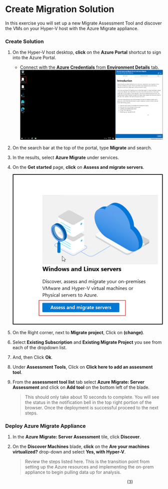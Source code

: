 # Create Migration Solution

In this exercise you will set up a new Migrate Assessment Tool and discover the VMs on your Hyper-V host with the Azure Migrate appliance.

### Create Solution

1. On the Hyper-V host desktop, **click** on the **Azure Portal** shortcut to sign into the Azure Portal.

      - Connect with the **Azure Credentials** from **Environment Details** tab.
   ![Credentials](image/azureportal.png)

2.  On the search bar at the top of the portal, type **Migrate** and search.
3.  In the results, select **Azure Migrate** under services.
4.  On the **Get started** page, **click** on **Assess and migrate servers**.

    ![Access and Migrate](image/assessmigrate.png)

5.  On the Right corner, next to **Migrate project**, Click on **(change)**.
6.  Select **Existing Subscription** and **Existing Migrate Project** you see from each of the dropdown list.
7.  And, then Click **Ok**.
8.  Under **Assessment Tools**, Click on **Click here to add an assesment tool**.
9.  From the **assessment tool list** tab select **Azure Migrate: Server Assessment** and click on **Add tool** on the bottom left of the blade.

	>This should only take about 10 seconds to complete. You will see the status in the notification bell in the top right portion of the browser. Once the deployment is successful proceed to the next steps. 

### Deploy Azure Migrate Appliance

1. In the **Azure Migrate: Server Assessment** tile, click **Discover**.
2. On the **Discover Machines** blade, **click** on the **Are your machines virtualized?** drop-down and select **Yes, with Hyper-V**.

	>Review the steps listed here. This is the transition point from setting up the Azure resources and implementing the on-prem appliance to begin pulling data up for analysis.

&nbsp;&nbsp;&nbsp;&nbsp;&nbsp;&nbsp;&nbsp;&nbsp;&nbsp;&nbsp;&nbsp;&nbsp;&nbsp;&nbsp;&nbsp;&nbsp;&nbsp;&nbsp;&nbsp;&nbsp;&nbsp;&nbsp;&nbsp;&nbsp;&nbsp;&nbsp;&nbsp;&nbsp;&nbsp;&nbsp;&nbsp;&nbsp;&nbsp;&nbsp;&nbsp;&nbsp;&nbsp;&nbsp;&nbsp;&nbsp;&nbsp;&nbsp;&nbsp;&nbsp;&nbsp;&nbsp;&nbsp;&nbsp;&nbsp;&nbsp;&nbsp;&nbsp;&nbsp;&nbsp;&nbsp;&nbsp;&nbsp;&nbsp;&nbsp;&nbsp;&nbsp;&nbsp;&nbsp;&nbsp;&nbsp;&nbsp;&nbsp;&nbsp;&nbsp;&nbsp;&nbsp;&nbsp;&nbsp;&nbsp;&nbsp;&nbsp;&nbsp;&nbsp;&nbsp;&nbsp;&nbsp;&nbsp;&nbsp;&nbsp;&nbsp;&nbsp;&nbsp;&nbsp;&nbsp;&nbsp;&nbsp;&nbsp;&nbsp;&nbsp;&nbsp;&nbsp;&nbsp;&nbsp;&nbsp;(3)
